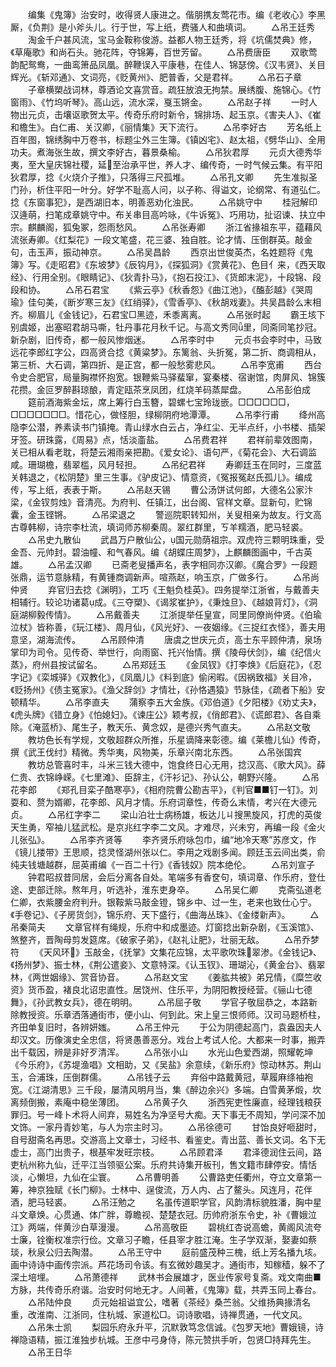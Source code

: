 <!-- { "loadSidebar": true } -->
　　编集《鬼簿》治安时，收得贤人康进之。偕朋携友莺花市。编《老收心》李黑厮，《负荆》是小斧头儿。行于世，写上纸，费骚人和曲填词。
　　△吊王廷秀
　　淘金千户甚风流，宝马金鞍称俊游。益都人物王廷秀，将《坑儒焚典》修，《草庵歌》和尚石头。驰花阵，夺锦筹，百世芳留。
　　△吊费唐臣
　　双歌莺韵配鸳鸯，一曲鸾箫品凤凰。醉鞭误入平康巷，在佳人、锦瑟傍。《汉韦贤》、关目辉光。《斩邓通》、文词亮，《贬黄州》、肥普香，父是君祥。
　　△吊石子章
　　子章横槊战词林，尊酒论文喜赏音。疏狂放浪无拘禁。展绣腹、施锦心。《竹窗雨》、《竹坞听琴》。高山远，流水深，戛玉锵金。
　　△吊赵子祥
　　一时人物出元贞，击壤讴歌贺太平。传奇乐府时新令，锦排场、起玉京。《害夫人》、《崔和檐生》。白仁甫、关汉卿，《丽情集》天下流行。
　　△吊李好古
　　芳名纸上百年图，锦绣胸中万卷书，标题尘外三生簿。《镇凶宅》、赵太祖，《劈华山》、全用功夫。煮海张生故，撰文李好古，暮景桑榆。
　　△吊狄君厚
　　元贞大德秀华夷，至大皇庆锦社稷，延至治承平世，养人才、编传奇，一时气候云集。有平阳狄君厚，捻《火烧介子推》，只落得三尺孤堆。
　　△吊孔文卿
　　先生准拟圣门孙，析住平阳一叶分。好学不耻高人问，以子称、得谥文，论纲常、有道弘仁。捻《东窗事犯》，是西湖旧本，明善恶劝化浊民。
　　△吊姚守中
　　桂冠解印汉逄萌，扫笔成章姚守中。布关串目高吟咏，《牛诉冤》、巧用功，扯诏谏、扶立中宗。麒麟阁，狐兔冢，怨雨愁风。
　　△吊张寿卿
　　浙江省掾祖东平，蕴藉风流张寿卿。《红梨花》一段文笔盛，花三婆、独自胜。论才情、压倒群英。敲金句，击玉声，振动神京。
　　△吊吴昌龄
　　西京出世俊英杰，名姓题将《鬼簿》写。《走昭君》《东坡梦》《辰钩月》，《探狐洞》《赏黄花》、色目亻来，《西天取经》、行用全别。《眼睛记》、《狄青扑马》，《抱石投江》、《货郎末泥》，十段锦、段段和协。
　　△吊石君宝
　　《紫云亭》《秋香怨》《曲江池》，《醢彭越》《哭周瑜》佳句美，《断岁寒三友》《红绡驿》，《雪香亭》、《秋胡戏妻》。共吴昌龄么末相齐。柳眉儿《金钱记》，石君宝□黑迹，禾黍离离。
　　△吊张时起
　　霸王垓下别虞姬，出塞昭君胡马嘶，牡丹事花月秋千记。与高文秀同里，同斋同笔抄冠。新杂剧，旧传奇，都一般风惨烟迷。
　　△吊李时中
　　元贞书会李时中，马致远花李郎红字公，四高贤合捻《黄粱梦》。东篱翁、头折冤，第二折、商调相从，第三析、大石调，第四折、是正宫，都一般愁雾悲风。
　　△吊李宽甫
　　西台令史合肥官，局量胸襟怀抱宽。银鞭紫马驿蜚窜，宴秦楼、宿谢馆，肉屏风、锦簇花攒。金叵罗醉斟琼酿，青定瓯茶烹凤团，红烧羊码蒸犀盘。
　　△吊彭伯成
　　筵前酒海紫金坛，席上筹行白玉簪，碧螺七宝玲珑嵌。□□□□□□，□□□□□□□。惜花心，做怪胆，绿柳阴府地潭潭。
　　△吊李行甫
　　绛州高隐李公潜，养素读书门镇掩。青山绿水白云占，净红尘、无半点纤，小书楼、插架牙签。研珠露，《周易》点，恬淡齑盐。
　　△吊费君祥
　　君祥前辈效图南，关已相从看老耽，将楚云湘雨亲把勘。《爱女论》、语句严，《菊花会》、大石调监咸。珊瑚檐，翡翠槛，风月轻担。
　　△吊纪君祥
　　寿卿廷玉在同时，三度蓝关韩退之，《松阴楚》里三生事。《驴皮记》、情意资，《冤报冤赵氏孤儿》。编成传，写上纸，表表于斯。
　　△吊赵天锡
　　曹公汤饼试何郎，大德名公家汴梁，《金钗剪烛》音清亮。为府判、任镇江，出台阁、官样文章。显新句，贮锦囊，金玉铿锵。
　　△吊梁退之
　　警巡院职转知州，关叟相亲为故友。行文高古尊韩柳，诗宗李杜流，填词师苏柳秦周。翠红群里，ㄎ羊糯酒，肥马轻裘。
　　△吊史九散仙
　　武昌万户散仙公，国元勋荫祖宗。双虎符三颗明珠重，受金吾、元帅封。碧油幢、和气春风。编《胡蝶庄周梦》，上麒麟图画中，千古英雄。
　　△吊孟汉卿
　　已斋老叟播声名，表字相同亦汉卿。《魔合罗》一段题张鼎，运节意脉精，有黄锺商调新声。喧燕赵，响玉京，广做多行。
　　△吊尚仲贤
　　弃官归去捻《渊明》，工巧《王魁负桂英》。四务提举江浙省，与戴善夫相辅行。较论功诸葛成。《三夺槊》、《谒浆崔护》，《秉烛旦》、《越娘背灯》，《洞庭湖柳毅传情》。
　　△吊戴善夫
　　江浙提举任皇宣，同里同僚尚仲贤。《伯瑜泣杖》皆称善，《玩江楼》、周月仙，《风光好》、一夜姻缘。《三捉红衣怪》，善夫用意坚，湖海流传。
　　△吊顾仲清
　　唐虞之世庆元贞，高士东平顾仲清，泉场掌印为司令。见传奇、举世行，向雨窗、托兴怡情。撰《陵母伏剑》，编《纪信火蒸》，府州县按试留名。
　　△吊郑廷玉
　　《金凤钗》《打李焕》《后庭花》，《忍字记》《栾城驿》《双教化》，《凤凰儿》《料到底》偷闲暇。《因祸致福》关目冷，《贬扬州》《债主冤家》。《渔父辞剑》才情壮，《孙恪遇猿》节脉佳，《疏者下船》安顿精华。
　　△吊李直夫
　　蒲察李五大金族。《邓伯道》《夕阳楼》《劝丈夫》，《虎头牌》《错立身》《怕媳妇》。《谏庄公》颖考叔，《俏郎君》、《谎郎君》、各自乘除。《淹蓝桥》、尾生子，教天乐、黄念奴，是德兴秀气直夫。
　　△吊赵文敬
　　教坊色长有学规，文敬超群众所推，乐星谪降来彰德。编《莱檐儿仙》传奇，撰《武王伐纣》精微。秀华夷，风物美，乐章兴南北东西。
　　△吊张国宾
　　教坊总管喜时丰，斗米三钱大德中，饱食终日心无用，捻汉高、《歌大风》。薛仁贵、衣锦峥嵘。《七里滩》、臣辞主，《汗衫记》、孙认公，朝野兴隆。
　　△吊花李郎
　　《郑孔目栾子酷寒亭》，《相府院曹公勘吉平》，《判官■■钉一钉》。刘耍和、赘为婿卿，花李郎、风月才情。乐府词章性，传奇么末情，考兴在大德元贞。
　　△吊红字李二
　　梁山泊壮士病杨雄，板达儿ㄐ搜黑旋风，打虎的英俊天生勇，窄袖儿猛武松。是京兆红字李二文风。才难尽，兴未穷，再编一段《金火儿张弘》。
　　△吊李齐贤等
　　李齐贤乐府咏包巾，编“地冷天寒”苏彦文，作《镜儿搂带》王思顺，捻灵怪湖州张以仁。李用之戏剧多闻。顾廷玉云间出类，俞纯夫钱塘越群，屈英甫编《一百二十行》《香钱奴》院本绝伦。
　　△吊刘宣子
　　钟君昭叔昔同居，会后分离各自处。笔端多有香奁句，填词章、作乐府，登仕途、吏部迁除。熬年月，听选补，淮东吏身卒。
　　△吊吴仁卿
　　克斋弘道老仁卿，衣紫腰金府判升。银鞍紫马敲金镫，锦乡中、过一生，老来也致仕心宁。《手卷记》、《子房货剑》，锦乐府、天下盛行，《曲海丛珠》、《金缕新声》。
　　△吊秦简夫
　　文章官样有绳规，乐府中和成墨迹。灯窗捻出新杂剧，《玉溪馆》、煞整齐，晋陶母剪发筵席。《破家子弟》，《赵礼让肥》，壮丽无敌。
　　△吊乔梦符
　　《天风环》玉敲金，《抚掌》文集花应锦，太平歌吹珠翠渗。《金钱记》、《扬州梦》、振士林，《荆公遣妾》、文意特深。《认玉钗》、珊瑚沁，《黄金台》、翡翠林，《两世姻缘》、赏音协音。
　　△吊赵文宝
　　《姜肱共被》弟兄情，《糜竺收资》货币盈，褚良北诏忠直性。居饶州、住乐平，为阴阳教授经营。《骊山七德舞》，《孙武教女兵》，德在明明。
　　△吊屈子敬
　　学官子敬屈恭之，本路新除教授资。乐章洒落通街市，便小山、何到此。宋上皇三恨师师。汉司马题桥柱，齐田单复旧时，各辨妍媸。
　　△吊王仲元
　　于公为阴德起高门，袁盎因夫人却汉文。历像演史全忠信，将贤愚善恶分。戏台上考试人伦。大都来一时事，搬弄出千载因，辨是非好歹清浑。
　　△吊张小山
　　水光山色爱西湖，照耀乾坤《今乐府》，《苏堤渔唱》文相助，又《吴盐》余意续，《新乐府》惊动林苏。荆山玉，合浦珠，压倒群儒。
　　△吊钱子云
　　弃俗中路戴黄冠，草履麻绦袖袍宽。《江湖清思》三千段，屡清风明月当，集《醉边余兴》多端。白雪黄茅煅，坎离频倒搬，素庵中稳坐薄团。
　　△吊黄子久
　　浙西宪吏性廉直，经理钱粮获罪归。号一峰卜术将人间弃，易姓名为净坚号大痴。天下事无不周知，学问深不加文饰。一家丹青妙笔，与人为宗主时习。
　　△吊徐德可
　　甘饴良好咂甜时，自号甜斋名再思。交游高上文章士，习经书、看鉴史。青出蓝、善长文词。名下无虚士，高门出贵子，根基牢发旺宗枝。
　　△吊顾君泽
　　君泽德润住云间，路吏杭州称九仙，迁平江当领驱公案。乐府共诗集开板刊，售文籍市肆停安。情恬淡，心懒坦，九仙在尘寰。
　　△吊曹明善
　　公曹路吏任衢州，夺立文章第一筹，神京独赋《长门柳》。士林中、逞俊流，万人内、占了鳌头。风连月，花伴酒，肥马轻裘。
　　△吊汪勉之
　　名虽传道职学官，风韵清标貌胜潘，胸中星斗文章焕。心贯通、体广胖，尊瞻视、楚楚衣冠。历帅府浙东令史，补《曹娥泣江》两端，伴黄沙白草漫漫。
　　△吊高敬臣
　　碧桃红杏说高蟾，黄阁风流夸士廉，铨衡权准宗行俭。文章习子瞻，任县宰才胜江淹。生子学双渐，娶妻如蔡琰，秋泉公归去陶潜。
　　△吊王守中
　　庭前盛茂种三槐，纸上芳名播九垓。画中诗诗中画传宗派。芦花场司令该。有玄微妙趣吴才。通街市，知稼穑，躲不了深土培埋。
　　△吊萧德祥
　　武林书会展雄才，医业传家号复斋。戏文南曲■方脉，共传奇乐府谐。治安时何地无才。人间著，《鬼簿》载，共弄玉同上春台。
　　△吊陆仲良
　　贞元始祖谥宜公，嗜著《茶经》桑苎翁。父维扬典掾清名重，改淮南、江浙同，住杭城、家道松□。词诗歌唱，诗禅贯通，一代文风。
　　△吊朱士凯
　　梨园乐府永升平，沉默敦笃念信诚。《包罗天地》曹娥镜，诗禅隐语精，振江淮独步杭城。王彦中弓身侍，陈元赞拱手听，包贤□持拜先生。
　　△吊王日华
